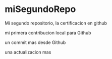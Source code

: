 # miSegundoRepo

Mi segundo repositorio, la certificacion en github

mi primera contribucion local para Github

un commit mas desde Github

una actualizacion mas 
